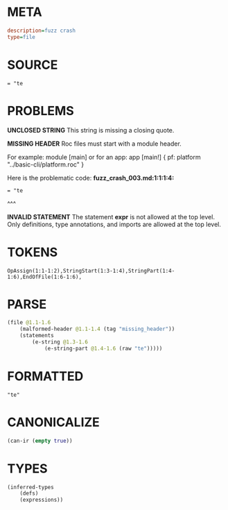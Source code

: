 # META
~~~ini
description=fuzz crash
type=file
~~~
# SOURCE
~~~roc
= "te
~~~
# PROBLEMS
**UNCLOSED STRING**
This string is missing a closing quote.

**MISSING HEADER**
Roc files must start with a module header.

For example:
        module [main]
or for an app:
        app [main!] { pf: platform "../basic-cli/platform.roc" }

Here is the problematic code:
**fuzz_crash_003.md:1:1:1:4:**
```roc
= "te
```
^^^


**INVALID STATEMENT**
The statement **expr** is not allowed at the top level.
Only definitions, type annotations, and imports are allowed at the top level.

# TOKENS
~~~zig
OpAssign(1:1-1:2),StringStart(1:3-1:4),StringPart(1:4-1:6),EndOfFile(1:6-1:6),
~~~
# PARSE
~~~clojure
(file @1.1-1.6
	(malformed-header @1.1-1.4 (tag "missing_header"))
	(statements
		(e-string @1.3-1.6
			(e-string-part @1.4-1.6 (raw "te")))))
~~~
# FORMATTED
~~~roc
"te"
~~~
# CANONICALIZE
~~~clojure
(can-ir (empty true))
~~~
# TYPES
~~~clojure
(inferred-types
	(defs)
	(expressions))
~~~

